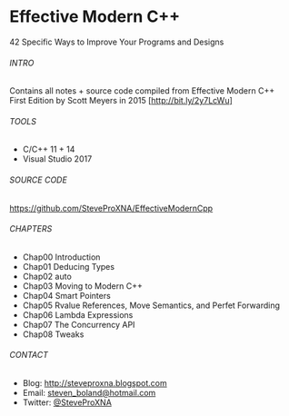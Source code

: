 # Effective Modern C++
42 Specific Ways to Improve Your Programs and Designs 

###### INTRO
Contains all notes + source code compiled from Effective Modern C++
<br />
First Edition by Scott Meyers in 2015 [http://bit.ly/2y7LcWu]

###### TOOLS
- C/C++ 11 + 14
- Visual Studio 2017

###### SOURCE CODE
https://github.com/SteveProXNA/EffectiveModernCpp

###### CHAPTERS
- Chap00 Introduction 
- Chap01 Deducing Types
- Chap02 auto
- Chap03 Moving to Modern C++
- Chap04 Smart Pointers
- Chap05 Rvalue References, Move Semantics, and Perfet Forwarding
- Chap06 Lambda Expressions
- Chap07 The Concurrency API
- Chap08 Tweaks

###### CONTACT
- Blog:		http://steveproxna.blogspot.com
- Email:	steven_boland@hotmail.com
- Twitter:	[@SteveProXNA](http://twitter.com/SteveProXNA)
